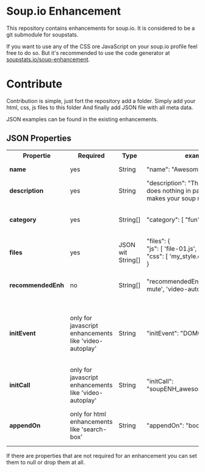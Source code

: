 # Soup.io Enhancement
This repository contains enhancements for soup.io. It is considered to be a git submodule for soupstats. 

If you want to use any of the CSS ore JavaScript on your soup.io profile feel free to do so. But it's recommended to use the code generator at 
[soupstats.io/soup-enhancement](http://soupstats.io/soup-enhancement).

# Contribute
Contribution is simple, just fort the repository add a folder. Simply add your html, css, js files to this folder 
And finally add JSON file with all meta data.
 
JSON examples can be found in the existing enhancements.

## JSON Properties

<table>
    <tr>
        <th>Propertie</th>
        <th>Required</th>
        <th>Type</th>
        <th>example</th>
        <th>Description</th>
    </tr>
    <tr>
        <td><strong>name</strong></td>
        <td>yes</td>
        <td>String</td>
        <td>"name": "Awesome enhancement"</td>
        <td>Short clear title of the enhancement.</td>
    </tr>
    <tr>
        <td><strong>description</strong></td>
        <td>yes</td>
        <td>String</td>
        <td>"description": "This enhancement does nothing in particular, but it makes your soup more awesome"</td>
        <td>Fully description what this enhancement is good for.</td>
    </tr>
    <tr>
        <td><strong>category</strong></td>
        <td>yes</td>
        <td>String[]</td>
        <td>"category": [ "fun", "avatars" ]</td>
        <td>Think about how you would categorise your enhancement and write these categories in a String
        array.</td>
    </tr>
    <tr>
        <td><strong>files</strong></td>
        <td>yes</td>
        <td>JSON wit String[]</td>
        <td>
        "files": { <br>
            "js": [ 'file-01.js', 'file-02.js' ],<br>
            "css": [ 'my_style.css' ]<br>
        } </td>
        <td>A JSON file which includes a list af all needed files of the enhancement sorted by type.</td>
    </tr>
    <tr>
        <td><strong>recommendedEnh</strong></td>
        <td>no</td>
        <td>String[]</td>
        <td>"recommendedEnh": [ 'video-mute', 'video-autoplay' ]</td>
        <td>Recommend other enhancements if the would complement your enhancement.</td>
    </tr>    
    <tr>
        <td><strong>initEvent</strong></td>
        <td>only for javascript enhancements like 'video-autoplay'</td>
        <td>String</td>
        <td>"initEvent": "DOMContentLoaded"</td>
        <td>Most likely it will be the 'DOMContentLoaded' event, but it can be any other javascript event where a
        eventListener can be added by ```document.addEventListener( "DOMContentLoaded", function )```.</td>
    </tr>
    <tr>
        <td><strong>initCall</strong></td>
        <td>only for javascript enhancements like 'video-autoplay'</td>
        <td>String</td>
        <td>"initCall": "soupENH_awesomeFunctionName</td>
        <td>Contains the name of the function which acts as entry point for your enhancement. This function will be called
        by the event set in 'initEvent'.</td>
    </tr>
    <tr>
        <td><strong>appendOn</strong></td>
        <td>only for html enhancements like 'search-box'</td>
        <td>String</td>
        <td>"appendOn": "body"</td>
        <td>The html tag name on which the html enhancement will be appended. If there are more then one tage of this 
        type, the first one will be used.</td>
    </tr>
</table>

If there are properties that are not required for an enhancement you can set them to null or drop them at all.
